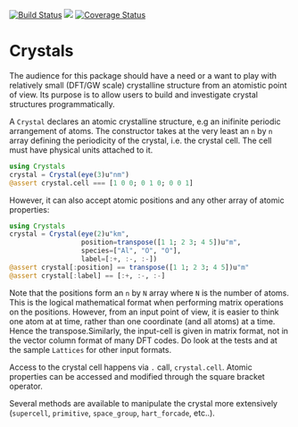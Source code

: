 [![Build Status](https://travis-ci.org/mdavezac/Crystals.jl.svg?branch=master)](https://travis-ci.org/mdavezac/Crystals.jl)
[![](https://img.shields.io/badge/docs-stable-blue.svg)](https://mdavezac.github.io/Crystals.jl/latest)
[![Coverage Status](https://coveralls.io/repos/mdavezac/Crystals.jl/badge.svg)](https://coveralls.io/r/mdavezac/Crystals.jl)

# Crystals

The audience for this package should have a need or a want to play with relatively small
(DFT/GW scale) crystalline structure from an atomistic point of view. Its purpose is to
allow users to build and investigate crystal structures programmatically.

A `Crystal` declares an atomic crystalline structure, e.g an inifinite periodic
arrangement of atoms. The constructor takes at the very least an `n` by `n` array defining
the periodicity of the crystal, i.e. the crystal cell. The cell must have physical units
attached to it.

```julia
using Crystals
crystal = Crystal(eye(3)u"nm")
@assert crystal.cell === [1 0 0; 0 1 0; 0 0 1]
```

However, it can also accept atomic positions and any other array of atomic
properties:

```julia
using Crystals
crystal = Crystal(eye(2)u"km",
                  position=transpose([1 1; 2 3; 4 5])u"m",
                  species=["Al", "O", "O"],
                  label=[:+, :-, :-])
@assert crystal[:position] == transpose([1 1; 2 3; 4 5])u"m"
@assert crystal[:label] == [:+, :-, :-]
```

Note that the positions form an `n` by `N` array where `N` is the number of atoms. This is
the logical mathematical format when performing matrix operations on the positions.
However, from an input point of view, it is easier to think one atom at at time, rather than
one coordinate (and all atoms) at a time. Hence the transpose.Similarly, the input-cell is
given in matrix format, not in the vector column format of many DFT codes. Do look at the
tests and at the sample `Lattices` for other input formats.

Access to the crystal cell happens via `.` call, `crystal.cell`. Atomic properties can be
accessed and modified through the square bracket operator.

Several methods are available to manipulate the crystal more extensively (`supercell`,
`primitive`, `space_group`, `hart_forcade`, etc..).
